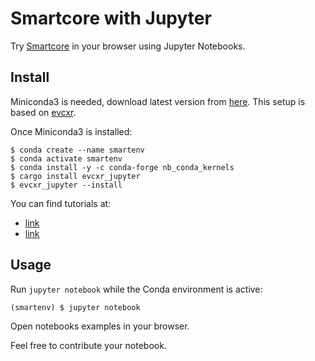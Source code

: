 # Smartcore with Jupyter

Try [Smartcore](https://smartcorelib.org) in your browser using Jupyter Notebooks.

## Install

Miniconda3 is needed, download latest version from [here](https://docs.conda.io/en/latest/miniconda.html). This setup is based on [evcxr](https://github.com/google/evcxr/).

Once Miniconda3 is installed: 
```
$ conda create --name smartenv
$ conda activate smartenv
$ conda install -y -c conda-forge nb_conda_kernels
$ cargo install evcxr_jupyter
$ evcxr_jupyter --install
```

You can find tutorials at:
* [link](https://depth-first.com/articles/2020/09/21/interactive-rust-in-a-repl-and-jupyter-notebook-with-evcxr/)
* [link](https://datacrayon.com/posts/programming/rust-notebooks/setup-anaconda-jupyter-and-rust/)

## Usage

Run `jupyter notebook` while the Conda environment is active:
```
(smartenv) $ jupyter notebook
```

Open notebooks examples in your browser.

Feel free to contribute your notebook.
